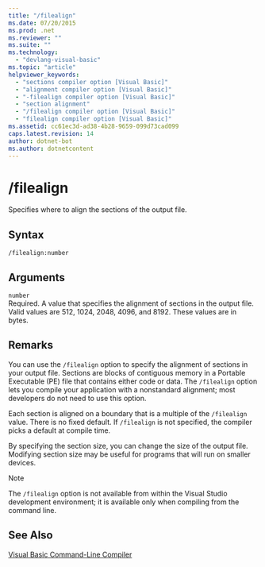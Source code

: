 ```yaml
---
title: "/filealign"
ms.date: 07/20/2015
ms.prod: .net
ms.reviewer: ""
ms.suite: ""
ms.technology: 
  - "devlang-visual-basic"
ms.topic: "article"
helpviewer_keywords: 
  - "sections compiler option [Visual Basic]"
  - "alignment compiler option [Visual Basic]"
  - "-filealign compiler option [Visual Basic]"
  - "section alignment"
  - "/filealign compiler option [Visual Basic]"
  - "filealign compiler option [Visual Basic]"
ms.assetid: cc61ec3d-ad38-4b28-9659-099d73cad099
caps.latest.revision: 14
author: dotnet-bot
ms.author: dotnetcontent
---
```

# /filealign
Specifies where to align the sections of the output file.  
  
## Syntax  
  
```  
/filealign:number  
```  
  
## Arguments  
 `number`  
 Required. A value that specifies the alignment of sections in the output file. Valid values are 512, 1024, 2048, 4096, and 8192. These values are in bytes.  
  
## Remarks  
 You can use the `/filealign` option to specify the alignment of sections in your output file. Sections are blocks of contiguous memory in a Portable Executable (PE) file that contains either code or data. The `/filealign` option lets you compile your application with a nonstandard alignment; most developers do not need to use this option.  
  
 Each section is aligned on a boundary that is a multiple of the `/filealign` value. There is no fixed default. If `/filealign` is not specified, the compiler picks a default at compile time.  
  
 By specifying the section size, you can change the size of the output file. Modifying section size may be useful for programs that will run on smaller devices.  
  
> [!NOTE]
>  The `/filealign` option is not available from within the Visual Studio development environment; it is available only when compiling from the command line.  
  
## See Also  
 [Visual Basic Command-Line Compiler](../../../visual-basic/reference/command-line-compiler/index.md)

